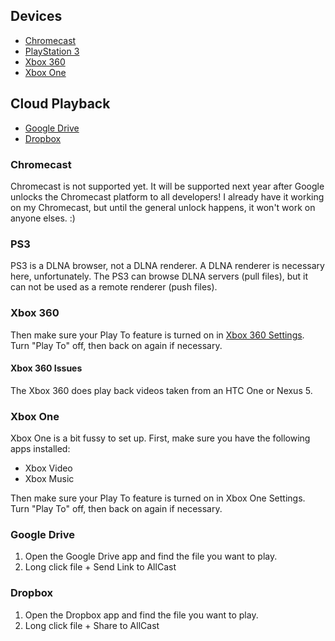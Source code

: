 ## Devices
 * [Chromecast](https://github.com/koush/support-wiki/wiki/AllCast-Wiki#chromecast)
 * [PlayStation 3](https://github.com/koush/support-wiki/wiki/AllCast-Wiki#ps3)
 * [Xbox 360](https://github.com/koush/support-wiki/wiki/AllCast-Wiki#xbox-360)
 * [Xbox One](https://github.com/koush/support-wiki/wiki/AllCast-Wiki#xbox-one)

## Cloud Playback
 * [Google Drive](https://github.com/koush/support-wiki/wiki/AllCast-Wiki#google-drive)
 * [Dropbox](https://github.com/koush/support-wiki/wiki/AllCast-Wiki#dropbox)
 

### Chromecast

Chromecast is not supported yet. It will be supported next year after Google unlocks the Chromecast platform to all developers! I already have it working on my Chromecast, but until the general unlock happens, it won't work on anyone elses. :)


### PS3
PS3 is a DLNA browser, not a DLNA renderer. A DLNA renderer is necessary here, unfortunately.
The PS3 can browse DLNA servers (pull files), but it can not be used as a remote renderer (push files).

### Xbox 360

Then make sure your Play To feature is turned on in [Xbox 360 Settings](http://support.xbox.com/en-US/xbox-360/system/playto-setup). Turn "Play To" off, then back on again if necessary.

#### Xbox 360 Issues

The Xbox 360 does play back videos taken from an HTC One or Nexus 5.

### Xbox One

Xbox One is a bit fussy to set up.
First, make sure you have the following apps installed:

 * Xbox Video
 * Xbox Music

Then make sure your Play To feature is turned on in Xbox One Settings. Turn "Play To" off, then back on again if necessary.


### Google Drive

 1. Open the Google Drive app and find the file you want to play.
 2. Long click file + Send Link to AllCast

### Dropbox

 1. Open the Dropbox app and find the file you want to play.
 2. Long click file + Share to AllCast

